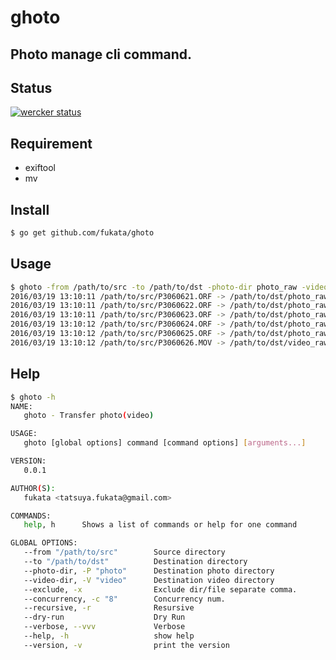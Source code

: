 # ghoto 
Photo manage cli command.
----

## Status

[![wercker status](https://app.wercker.com/status/bc0ddbabc6480a220bc99a23d98a5400/s "wercker status")](https://app.wercker.com/project/bykey/bc0ddbabc6480a220bc99a23d98a5400)

## Requirement

- exiftool 
- mv 

## Install

```bash
$ go get github.com/fukata/ghoto
```

## Usage

```bash
$ ghoto -from /path/to/src -to /path/to/dst -photo-dir photo_raw -video-dir video_raw
2016/03/19 13:10:11 /path/to/src/P3060621.ORF -> /path/to/dst/photo_raw/2016/03/06/P3060621.ORF
2016/03/19 13:10:11 /path/to/src/P3060622.ORF -> /path/to/dst/photo_raw/2016/03/06/P3060622.ORF
2016/03/19 13:10:11 /path/to/src/P3060623.ORF -> /path/to/dst/photo_raw/2016/03/06/P3060623.ORF
2016/03/19 13:10:12 /path/to/src/P3060624.ORF -> /path/to/dst/photo_raw/2016/03/06/P3060624.ORF
2016/03/19 13:10:12 /path/to/src/P3060625.ORF -> /path/to/dst/photo_raw/2016/03/06/P3060625.ORF
2016/03/19 13:10:12 /path/to/src/P3060626.MOV -> /path/to/dst/video_raw/2016/03/06/P3060626.MOV
```

## Help

```bash
$ ghoto -h
NAME:
   ghoto - Transfer photo(video)

USAGE:
   ghoto [global options] command [command options] [arguments...]

VERSION:
   0.0.1

AUTHOR(S):
   fukata <tatsuya.fukata@gmail.com>

COMMANDS:
   help, h      Shows a list of commands or help for one command

GLOBAL OPTIONS:
   --from "/path/to/src"        Source directory
   --to "/path/to/dst"          Destination directory
   --photo-dir, -P "photo"      Destination photo directory
   --video-dir, -V "video"      Destination video directory
   --exclude, -x                Exclude dir/file separate comma.
   --concurrency, -c "8"        Concurrency num.
   --recursive, -r              Resursive
   --dry-run                    Dry Run
   --verbose, --vvv             Verbose
   --help, -h                   show help
   --version, -v                print the version
```
